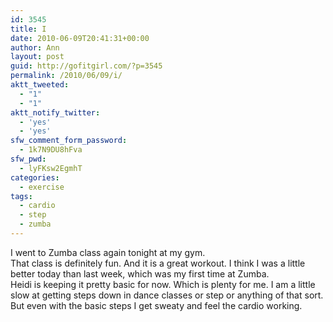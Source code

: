```yaml
---
id: 3545
title: I
date: 2010-06-09T20:41:31+00:00
author: Ann
layout: post
guid: http://gofitgirl.com/?p=3545
permalink: /2010/06/09/i/
aktt_tweeted:
  - "1"
  - "1"
aktt_notify_twitter:
  - 'yes'
  - 'yes'
sfw_comment_form_password:
  - 1k7N9DU8hFva
sfw_pwd:
  - lyFKsw2EgmhT
categories:
  - exercise
tags:
  - cardio
  - step
  - zumba
---
```

I went to Zumba class again tonight at my gym.  
That class is definitely fun. And it is a great workout. I think I was a little better today than last week, which was my first time at Zumba.  
Heidi is keeping it pretty basic for now. Which is plenty for me. I am a little slow at getting steps down in dance classes or step or anything of that sort. But even with the basic steps I get sweaty and feel the cardio working.